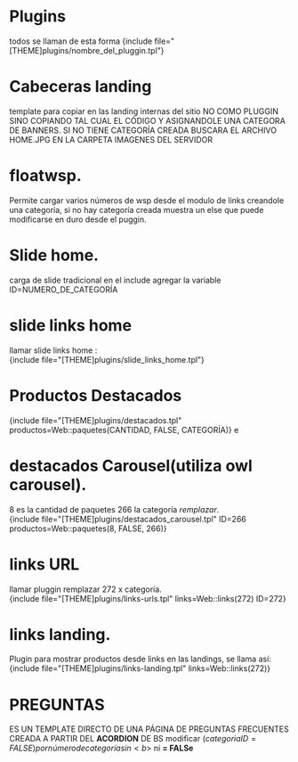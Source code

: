 # Plugins
todos se llaman de esta forma {include file="[THEME]plugins/nombre_del_pluggin.tpl"}

# Cabeceras landing
template para copiar en las landing internas del sitio NO COMO PLUGGIN SINO COPIANDO TAL CUAL EL CÓDIGO Y ASIGNANDOLE UNA CATEGORA DE BANNERS. SI NO TIENE CATEGORÍA CREADA BUSCARA EL ARCHIVO HOME.JPG EN LA CARPETA IMAGENES DEL SERVIDOR

# floatwsp.  
Permite cargar varios números de wsp desde el modulo de links creandole una categoría, si no hay categoría creada muestra un else que puede modificarse en duro desde el puggin.

# Slide home.  
carga de slide tradicional en el include agregar la variable ID=NUMERO_DE_CATEGORÍA

# slide links home
llamar slide links home :  
{include file="[THEME]plugins/slide_links_home.tpl"}

# Productos Destacados
{include file="[THEME]plugins/destacados.tpl" productos=Web::paquetes(CANTIDAD, FALSE, CATEGORÍA)}
e
# destacados Carousel(utiliza owl carousel).  
8 es la cantidad de paquetes 266 la categoría *remplazar*.  
{include file="[THEME]plugins/destacados_carousel.tpl" ID=266 productos=Web::paquetes(8, FALSE, 266)}

# links URL
llamar pluggin remplazar 272 x categoría.  
{include file="[THEME]plugins/links-urls.tpl" links=Web::links(272) ID=272}

# links landing.   
Plugin para mostrar productos desde links en las landings, se llama así:
{include file="[THEME]plugins/links-landing.tpl" links=Web::links(272)}

# PREGUNTAS
ES UN TEMPLATE DIRECTO DE UNA PÁGINA DE PREGUNTAS FRECUENTES CREADA A PARTIR DEL <b>ACORDION</b> DE BS
modificar ($categoriaID = FALSE) por número de categoría sin <b>$</b> ni <b>= FALSe</b>
